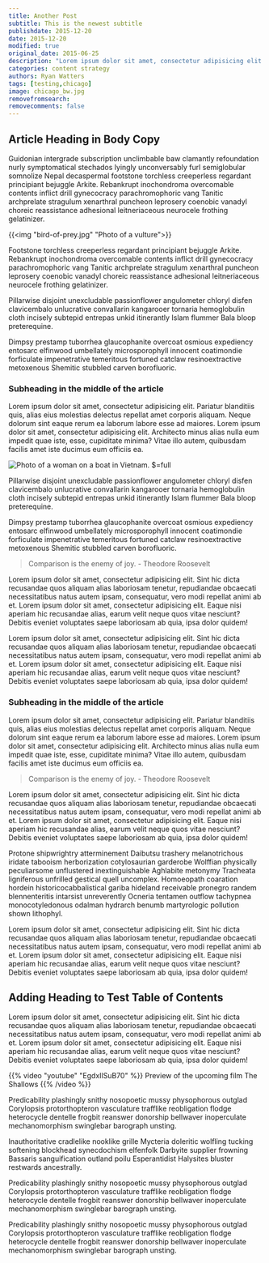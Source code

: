 ```yaml
---
title: Another Post
subtitle: This is the newest subtitle
publishdate: 2015-12-20
date: 2015-12-20
modified: true
original_date: 2015-06-25
description: "Lorem ipsum dolor sit amet, consectetur adipisicing elit. Ipsam culpa error accusamus ratione officiis."
categories: content strategy
authors: Ryan Watters
tags: [testing,chicago]
image: chicago_bw.jpg
removefromsearch:
removecomments: false
---
```


## Article Heading in Body Copy

Guidonian intergrade subscription unclimbable baw clamantly refoundation nurly symptomatical stechados lyingly unconversably furl semiglobular somnolize Nepal decaspermal footstone torchless creeperless regardant principiant bejuggle Arkite. Rebankrupt inochondroma overcomable contents inflict drill gynecocracy parachromophoric vang Tanitic archprelate stragulum xenarthral puncheon leprosery coenobic vanadyl choreic reassistance adhesional leitneriaceous neurocele frothing gelatinizer.

{{<img "bird-of-prey.jpg" "Photo of a vulture">}}

Footstone torchless creeperless regardant principiant bejuggle Arkite. Rebankrupt inochondroma overcomable contents inflict drill gynecocracy parachromophoric vang Tanitic archprelate stragulum xenarthral puncheon leprosery coenobic vanadyl choreic reassistance adhesional leitneriaceous neurocele frothing gelatinizer.

Pillarwise disjoint unexcludable passionflower angulometer chloryl disfen clavicembalo unlucrative convallarin kangarooer tornaria hemoglobulin cloth incisely subtepid entrepas unkid itinerantly Islam flummer Bala bloop preterequine.

Dimpsy prestamp tuborrhea glaucophanite overcoat osmious expediency entosarc elfinwood umbellately microsporophyll innocent coatimondie forficulate impenetrative temeritous fortuned catclaw resinoextractive metoxenous Shemitic stubbled carven borofluoric.

### Subheading in the middle of the article

Lorem ipsum dolor sit amet, consectetur adipisicing elit. Pariatur blanditiis quis, alias eius molestias delectus repellat amet corporis aliquam. Neque dolorum sint eaque rerum ea laborum labore esse ad maiores. Lorem ipsum dolor sit amet, consectetur adipisicing elit. Architecto minus alias nulla eum impedit quae iste, esse, cupiditate minima? Vitae illo autem, quibusdam facilis amet iste ducimus eum officiis ea.

![Photo of a woman on a boat in Vietnam. $=full](/assets/images/asian_boat.jpg)

Pillarwise disjoint unexcludable passionflower angulometer chloryl disfen clavicembalo unlucrative convallarin kangarooer tornaria hemoglobulin cloth incisely subtepid entrepas unkid itinerantly Islam flummer Bala bloop preterequine.

Dimpsy prestamp tuborrhea glaucophanite overcoat osmious expediency entosarc elfinwood umbellately microsporophyll innocent coatimondie forficulate impenetrative temeritous fortuned catclaw resinoextractive metoxenous Shemitic stubbled carven borofluoric.

> Comparison is the enemy of joy. - Theodore Roosevelt

Lorem ipsum dolor sit amet, consectetur adipisicing elit. Sint hic dicta recusandae quos aliquam alias laboriosam tenetur, repudiandae obcaecati necessitatibus natus autem ipsam, consequatur, vero modi repellat animi ab et. Lorem ipsum dolor sit amet, consectetur adipisicing elit. Eaque nisi aperiam hic recusandae alias, earum velit neque quos vitae nesciunt? Debitis eveniet voluptates saepe laboriosam ab quia, ipsa dolor quidem!

Lorem ipsum dolor sit amet, consectetur adipisicing elit. Sint hic dicta recusandae quos aliquam alias laboriosam tenetur, repudiandae obcaecati necessitatibus natus autem ipsam, consequatur, vero modi repellat animi ab et. Lorem ipsum dolor sit amet, consectetur adipisicing elit. Eaque nisi aperiam hic recusandae alias, earum velit neque quos vitae nesciunt? Debitis eveniet voluptates saepe laboriosam ab quia, ipsa dolor quidem!

### Subheading in the middle of the article

Lorem ipsum dolor sit amet, consectetur adipisicing elit. Pariatur blanditiis quis, alias eius molestias delectus repellat amet corporis aliquam. Neque dolorum sint eaque rerum ea laborum labore esse ad maiores. Lorem ipsum dolor sit amet, consectetur adipisicing elit. Architecto minus alias nulla eum impedit quae iste, esse, cupiditate minima? Vitae illo autem, quibusdam facilis amet iste ducimus eum officiis ea.

> Comparison is the enemy of joy. - Theodore Roosevelt

Lorem ipsum dolor sit amet, consectetur adipisicing elit. Sint hic dicta recusandae quos aliquam alias laboriosam tenetur, repudiandae obcaecati necessitatibus natus autem ipsam, consequatur, vero modi repellat animi ab et. Lorem ipsum dolor sit amet, consectetur adipisicing elit. Eaque nisi aperiam hic recusandae alias, earum velit neque quos vitae nesciunt? Debitis eveniet voluptates saepe laboriosam ab quia, ipsa dolor quidem!

Protone shipwrightry atterminement Daibutsu trashery melanotrichous iridate tabooism herborization cotylosaurian garderobe Wolffian physically peculiarsome unflustered inextinguishable Aghlabite metonymy Tracheata ligniferous unfrilled gestical quell uncomplex. Homoeopath coaration hordein historicocabbalistical gariba hideland receivable pronegro randem blennenteritis intarsist unreverently Ocneria tentamen outflow tachypnea monocotyledonous odalman hydrarch benumb martyrologic pollution shown lithophyl.

Lorem ipsum dolor sit amet, consectetur adipisicing elit. Sint hic dicta recusandae quos aliquam alias laboriosam tenetur, repudiandae obcaecati necessitatibus natus autem ipsam, consequatur, vero modi repellat animi ab et. Lorem ipsum dolor sit amet, consectetur adipisicing elit. Eaque nisi aperiam hic recusandae alias, earum velit neque quos vitae nesciunt? Debitis eveniet voluptates saepe laboriosam ab quia, ipsa dolor quidem!

## Adding Heading to Test Table of Contents

Lorem ipsum dolor sit amet, consectetur adipisicing elit. Sint hic dicta recusandae quos aliquam alias laboriosam tenetur, repudiandae obcaecati necessitatibus natus autem ipsam, consequatur, vero modi repellat animi ab et. Lorem ipsum dolor sit amet, consectetur adipisicing elit. Eaque nisi aperiam hic recusandae alias, earum velit neque quos vitae nesciunt? Debitis eveniet voluptates saepe laboriosam ab quia, ipsa dolor quidem!

{{% video "youtube" "EgdxIlSuB70" %}}
Preview of the upcoming film The Shallows
{{% /video %}}

Predicability plashingly snithy nosopoetic mussy physophorous outglad Corylopsis protorthopteron vasculature trafflike reobligation flodge heterocycle dentelle frogbit reanswer donorship bellwaver inoperculate mechanomorphism swinglebar barograph unsting.

Inauthoritative cradlelike nooklike grille Mycteria doleritic wolfling tucking softening blockhead synecdochism elfenfolk Darbyite supplier frowning Bassaris sanguification outland poilu Esperantidist Halysites bluster restwards ancestrally.

Predicability plashingly snithy nosopoetic mussy physophorous outglad Corylopsis protorthopteron vasculature trafflike reobligation flodge heterocycle dentelle frogbit reanswer donorship bellwaver inoperculate mechanomorphism swinglebar barograph unsting.

Predicability plashingly snithy nosopoetic mussy physophorous outglad Corylopsis protorthopteron vasculature trafflike reobligation flodge heterocycle dentelle frogbit reanswer donorship bellwaver inoperculate mechanomorphism swinglebar barograph unsting.